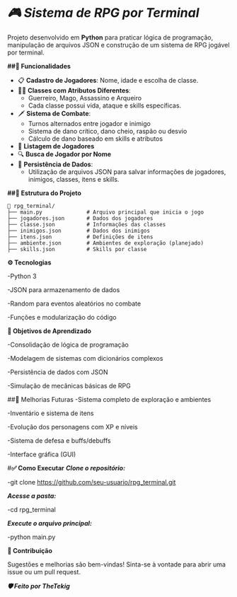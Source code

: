 # ***🎮 Sistema de RPG por Terminal***

Projeto desenvolvido em **Python** para praticar lógica de programação, manipulação de arquivos JSON e construção de um sistema de RPG jogável por terminal.

**##🚀 Funcionalidades**

- 📋 **Cadastro de Jogadores**: Nome, idade e escolha de classe.
- 🧙‍♂️ **Classes com Atributos Diferentes**:
  - Guerreiro, Mago, Assassino e Arqueiro
  - Cada classe possui vida, ataque e skills específicas.
- 🗡️ **Sistema de Combate**:
  - Turnos alternados entre jogador e inimigo
  - Sistema de dano crítico, dano cheio, raspão ou desvio
  - Cálculo de dano baseado em skills e atributos
- 📜 **Listagem de Jogadores**
- 🔍 **Busca de Jogador por Nome**
- 💾 **Persistência de Dados**:
  - Utilização de arquivos JSON para salvar informações de jogadores, inimigos, classes, itens e skills.

**##📂 Estrutura do Projeto**

    📁 rpg_terminal/
    ├── main.py              # Arquivo principal que inicia o jogo
    ├── jogadores.json       # Dados dos jogadores
    ├── classe.json          # Informações das classes
    ├── inimigos.json        # Dados dos inimigos
    ├── itens.json           # Definições de itens
    ├── ambiente.json        # Ambientes de exploração (planejado)
    ├── skills.json          # Skills por classe

**⚙️ Tecnologias**

-Python 3

-JSON para armazenamento de dados

-Random para eventos aleatórios no combate

-Funções e modularização do código

**🎯 Objetivos de Aprendizado**

-Consolidação de lógica de programação

-Modelagem de sistemas com dicionários complexos

-Persistência de dados com JSON

-Simulação de mecânicas básicas de RPG

##🚧 Melhorias Futuras
-Sistema completo de exploração e ambientes

-Inventário e sistema de itens

-Evolução dos personagens com XP e níveis

-Sistema de defesa e buffs/debuffs

-Interface gráfica (GUI)

#**✅ Como Executar**
***Clone o repositório:***

-git clone https://github.com/seu-usuario/rpg_terminal.git

***Acesse a pasta:***

-cd rpg_terminal

***Execute o arquivo principal:***

-python main.py

**🤝 Contribuição**

Sugestões e melhorias são bem-vindas! Sinta-se à vontade para abrir uma issue ou um pull request.

***🛡️ Feito por TheTekig***
